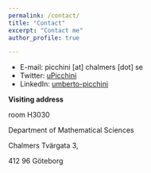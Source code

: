 ```yaml
---
permalink: /contact/
title: "Contact"
excerpt: "Contact me"
author_profile: true

---
```


* E-mail: picchini [at] chalmers [dot] se
* Twitter: [uPicchini](http://twitter.com/uPicchini)
* LinkedIn: [umberto-picchini](https://www.linkedin.com/in/umberto-picchini-110485115/)

**Visiting address**

room H3030

Department of Mathematical Sciences

Chalmers Tvärgata 3, 

412 96 Göteborg 

